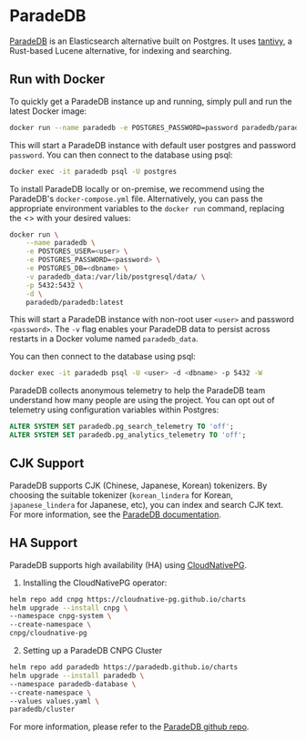 # ParadeDB

[ParadeDB](https://github.com/paradedb/paradedb) is an Elasticsearch alternative built on Postgres.
It uses [tantivy](https://github.com/quickwit-oss/tantivy), a Rust-based Lucene alternative, for indexing and searching.

## Run with Docker

To quickly get a ParadeDB instance up and running, simply pull and run the latest Docker image:
```bash
docker run --name paradedb -e POSTGRES_PASSWORD=password paradedb/paradedb
```

This will start a ParadeDB instance with default user postgres and password `password`.
You can then connect to the database using psql:
```bash
docker exec -it paradedb psql -U postgres
```

To install ParadeDB locally or on-premise, we recommend using the ParadeDB's `docker-compose.yml` file.
Alternatively, you can pass the appropriate environment variables to the `docker run` command, replacing the <> with your desired values:
```bash
docker run \
    --name paradedb \
    -e POSTGRES_USER=<user> \
    -e POSTGRES_PASSWORD=<password> \
    -e POSTGRES_DB=<dbname> \
    -v paradedb_data:/var/lib/postgresql/data/ \
    -p 5432:5432 \
    -d \
    paradedb/paradedb:latest
```

This will start a ParadeDB instance with non-root user `<user>` and password `<password>`.
The `-v` flag enables your ParadeDB data to persist across restarts in a Docker volume named `paradedb_data`.

You can then connect to the database using psql:
```bash
docker exec -it paradedb psql -U <user> -d <dbname> -p 5432 -W
```

ParadeDB collects anonymous telemetry to help the ParadeDB team understand how many people are using the project.
You can opt out of telemetry using configuration variables within Postgres:
```sql
ALTER SYSTEM SET paradedb.pg_search_telemetry TO 'off';
ALTER SYSTEM SET paradedb.pg_analytics_telemetry TO 'off';
```

## CJK Support

ParadeDB supports CJK (Chinese, Japanese, Korean) tokenizers.
By choosing the suitable tokenizer (`korean_lindera` for Korean, `japanese_lindera` for Japanese, etc), you can index and search CJK text.
For more information, see the [ParadeDB documentation](https://docs.paradedb.com/search/full-text/index#tokenizers).

## HA Support

ParadeDB supports high availability (HA) using [CloudNativePG](https://cloudnative-pg.io/).

1. Installing the CloudNativePG operator:
```bash
helm repo add cnpg https://cloudnative-pg.github.io/charts
helm upgrade --install cnpg \
--namespace cnpg-system \
--create-namespace \
cnpg/cloudnative-pg
```

2. Setting up a ParadeDB CNPG Cluster
```bash
helm repo add paradedb https://paradedb.github.io/charts
helm upgrade --install paradedb \
--namespace paradedb-database \
--create-namespace \
--values values.yaml \
paradedb/cluster
```

For more information, please refer to the [ParadeDB github repo](https://github.com/paradedb/charts).
